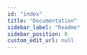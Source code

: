 ```yaml
---
id: "index"
title: "Documentation"
sidebar_label: "Readme"
sidebar_position: 0
custom_edit_url: null
---
```


